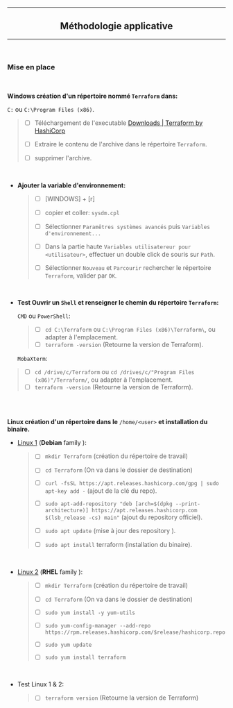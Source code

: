 ## 

---

<h2 align="center">
Méthodologie applicative
</h2>

---

</br>

### Mise en place

</br>

**Windows création d'un répertoire nommé `Terraform` dans:**

`C:` ou `C:\Program Files (x86)`.

> - [ ] Téléchargement de l'executable [Downloads | Terraform by HashiCorp](https://www.terraform.io/downloads)
> 
> - [ ] Extraire le contenu de l'archive dans le répertoire `Terraform`.
> 
> - [ ] supprimer l'archive.

</br>

- **Ajouter la variable d'environnement:**
  
  > - [ ] [WINDOWS] + [r]
  > 
  > - [ ] copier et coller: `sysdm.cpl`
  > 
  > - [ ] Sélectionner `Paramêtres systèmes avancés` puis `Variables d'environnement...`
  > 
  > - [ ] Dans la partie haute `Variables utilisatereur pour <utilisateur>`, effectuer un double click de souris sur `Path`.
  > 
  > - [ ] Sélectionner `Nouveau` et `Parcourir` rechercher le répertoire `Terraform`, valider par `OK`.

</br>

- **Test Ouvrir un `Shell` et renseigner le chemin du répertoire `Terraform`:**
  
  `CMD` ou `PowerShell`:
  
  > - [ ] `cd C:\Terraform` ou `C:\Program Files (x86)\Terraform\`, ou adapter à l'emplacement.
  > - [ ] `terraform -version` (Retourne la version de Terraform).

  `MobaXterm`:

> - [ ] `cd /drive/c/Terraform` ou `cd /drives/c/"Program Files (x86)"/Terraform/`, ou adapter à l'emplacement.
> - [ ] `terraform -version` (Retourne la version de Terraform).

</br>
</br>

**Linux création d'un répertoire dans le** `/home/<user>` **et installation du binaire.**

- <u>Linux 1</u> (**Debian** family ):
  
  > - [ ] `mkdir Terraform` (création du répertoire de travail)
  > 
  > - [ ] `cd Terraform` (On va dans le dossier de destination)
  > 
  > - [ ] `curl -fsSL https://apt.releases.hashicorp.com/gpg | sudo apt-key add -` (ajout de la clé du repo).
  > 
  > - [ ] `sudo apt-add-repository "deb [arch=$(dpkg --print-architecture)] https://apt.releases.hashicorp.com $(lsb_release -cs) main"` (ajout du repository officiel).
  > 
  > - [ ] `sudo apt update` (mise à jour des repository ).
  > 
  > - [ ] `sudo apt install` terraform (installation du binaire).

</br>

- <u>Linux 2</u> (**RHEL** family ):
  
  > - [ ] `mkdir Terraform` (création du répertoire de travail)
  > 
  > - [ ] `cd Terraform` (On va dans le dossier de destination)
  > 
  > - [ ] `sudo yum install -y yum-utils`
  > 
  > - [ ] `sudo yum-config-manager --add-repo https://rpm.releases.hashicorp.com/$release/hashicorp.repo`
  > 
  > - [ ] `sudo yum update`
  > 
  > - [ ] `sudo yum install terraform`

</br>

- Test Linux 1 & 2:
  
  > - [ ] `terraform version` (Retourne la version de Terraform)
